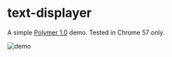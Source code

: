 # text-displayer
A simple [Polymer 1.0](https://www.polymer-project.org/1.0/docs/devguide/feature-overview) demo. Tested in Chrome 57 only.

![demo](../master/image/screenshot.png?raw=true)
